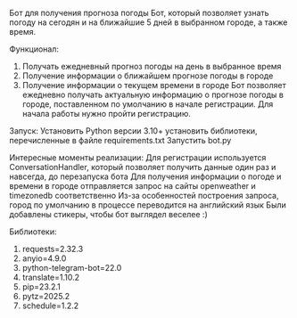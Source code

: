 Бот для получения прогноза погоды
Бот, который позволяет узнать погоду на сегодян и на ближайшие 5 дней в выбранном городе, а также время.

Функционал:
1. Получать ежедневный прогноз погоды на день в выбранное время
2. Получение информации о ближайшем прогнозе погоды в городе
3. Получение информации о текущем времени в городе
Бот позволяет ежедневно получать актуальную информацию о прогнозе погоды в городе, поставленном по умолчанию в начале регистрации.
Для начала работы нужно пройти регистрацию.

Запуск:
Установить Python версии 3.10+
установить библиотеки, перечисленные в файле requirements.txt
Запустить bot.py

Интересные моменты реализации:
Для регистрации используется ConversationHandler, который позволяет получить данные один раз и навсегда, до перезапуска бота
Для получения информации о погоде и времени в городе отправляется запрос на сайты openweather и timezonedb соответственно
Из-за особенностей построения запроса, город по умолчанию в процессе переводится на английский язык
Были добавлены стикеры, чтобы бот выглядел веселее :)

Библиотеки:
1. requests=2.32.3
2. anyio=4.9.0
3. python-telegram-bot=22.0
4. translate=1.10.2
5. pip=23.2.1
6. pytz=2025.2
7. schedule=1.2.2
